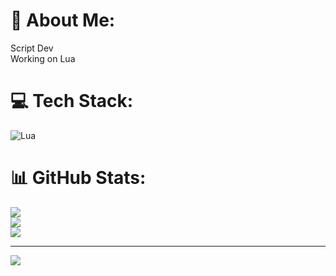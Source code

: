 # 💫 About Me:
Script Dev<br>Working on Lua


# 💻 Tech Stack:
![Lua](https://img.shields.io/badge/lua-%232C2D72.svg?style=for-the-badge&logo=lua&logoColor=white)
# 📊 GitHub Stats:
![](https://github-readme-stats.vercel.app/api?username=444hz&theme=dark&hide_border=false&include_all_commits=true&count_private=true)<br/>
![](https://github-readme-streak-stats.herokuapp.com/?user=444hz&theme=dark&hide_border=false)<br/>
![](https://github-readme-stats.vercel.app/api/top-langs/?username=444hz&theme=dark&hide_border=false&include_all_commits=true&count_private=true&layout=compact)

---
[![](https://visitcount.itsvg.in/api?id=444hz&icon=5&color=5)](https://visitcount.itsvg.in)

<!-- Proudly created with GPRM ( https://gprm.itsvg.in ) -->
